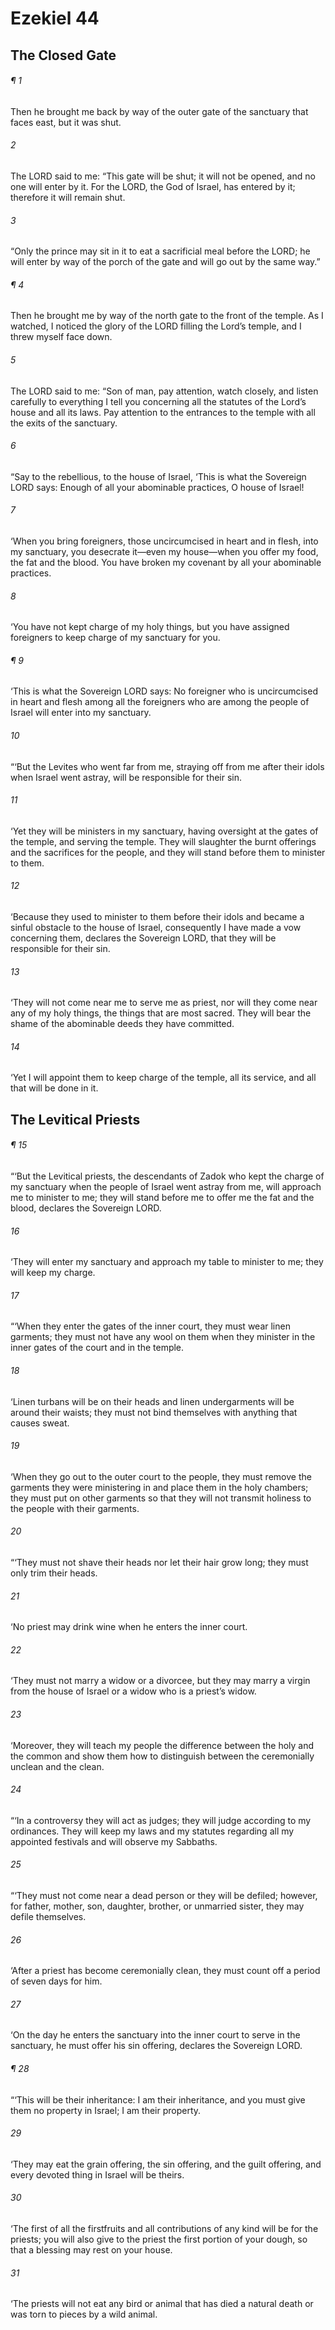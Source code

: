 # Ezekiel 44
## The Closed Gate
###### ¶ 1
Then he brought me back by way of the outer gate of the sanctuary that faces east, but it was shut.
###### 2
The LORD said to me: “This gate will be shut; it will not be opened, and no one will enter by it. For the LORD, the God of Israel, has entered by it; therefore it will remain shut.
###### 3
“Only the prince may sit in it to eat a sacrificial meal before the LORD; he will enter by way of the porch of the gate and will go out by the same way.”
###### ¶ 4
Then he brought me by way of the north gate to the front of the temple. As I watched, I noticed the glory of the LORD filling the Lord’s temple, and I threw myself face down.
###### 5
The LORD said to me: “Son of man, pay attention, watch closely, and listen carefully to everything I tell you concerning all the statutes of the Lord’s house and all its laws. Pay attention to the entrances to the temple with all the exits of the sanctuary.
###### 6
“Say to the rebellious, to the house of Israel, ‘This is what the Sovereign LORD says: Enough of all your abominable practices, O house of Israel!
###### 7
‘When you bring foreigners, those uncircumcised in heart and in flesh, into my sanctuary, you desecrate it—even my house—when you offer my food, the fat and the blood. You have broken my covenant by all your abominable practices.
###### 8
‘You have not kept charge of my holy things, but you have assigned foreigners to keep charge of my sanctuary for you.
###### ¶ 9
‘This is what the Sovereign LORD says: No foreigner who is uncircumcised in heart and flesh among all the foreigners who are among the people of Israel will enter into my sanctuary.
###### 10
“‘But the Levites who went far from me, straying off from me after their idols when Israel went astray, will be responsible for their sin.
###### 11
‘Yet they will be ministers in my sanctuary, having oversight at the gates of the temple, and serving the temple. They will slaughter the burnt offerings and the sacrifices for the people, and they will stand before them to minister to them.
###### 12
‘Because they used to minister to them before their idols and became a sinful obstacle to the house of Israel, consequently I have made a vow concerning them, declares the Sovereign LORD, that they will be responsible for their sin.
###### 13
‘They will not come near me to serve me as priest, nor will they come near any of my holy things, the things that are most sacred. They will bear the shame of the abominable deeds they have committed.
###### 14
‘Yet I will appoint them to keep charge of the temple, all its service, and all that will be done in it.
## The Levitical Priests
###### ¶ 15
“‘But the Levitical priests, the descendants of Zadok who kept the charge of my sanctuary when the people of Israel went astray from me, will approach me to minister to me; they will stand before me to offer me the fat and the blood, declares the Sovereign LORD.
###### 16
‘They will enter my sanctuary and approach my table to minister to me; they will keep my charge.
###### 17
“‘When they enter the gates of the inner court, they must wear linen garments; they must not have any wool on them when they minister in the inner gates of the court and in the temple.
###### 18
‘Linen turbans will be on their heads and linen undergarments will be around their waists; they must not bind themselves with anything that causes sweat.
###### 19
‘When they go out to the outer court to the people, they must remove the garments they were ministering in and place them in the holy chambers; they must put on other garments so that they will not transmit holiness to the people with their garments.
###### 20
“‘They must not shave their heads nor let their hair grow long; they must only trim their heads.
###### 21
‘No priest may drink wine when he enters the inner court.
###### 22
‘They must not marry a widow or a divorcee, but they may marry a virgin from the house of Israel or a widow who is a priest’s widow.
###### 23
‘Moreover, they will teach my people the difference between the holy and the common and show them how to distinguish between the ceremonially unclean and the clean.
###### 24
“‘In a controversy they will act as judges; they will judge according to my ordinances. They will keep my laws and my statutes regarding all my appointed festivals and will observe my Sabbaths.
###### 25
“‘They must not come near a dead person or they will be defiled; however, for father, mother, son, daughter, brother, or unmarried sister, they may defile themselves.
###### 26
‘After a priest has become ceremonially clean, they must count off a period of seven days for him.
###### 27
‘On the day he enters the sanctuary into the inner court to serve in the sanctuary, he must offer his sin offering, declares the Sovereign LORD.
###### ¶ 28
“‘This will be their inheritance: I am their inheritance, and you must give them no property in Israel; I am their property.
###### 29
‘They may eat the grain offering, the sin offering, and the guilt offering, and every devoted thing in Israel will be theirs.
###### 30
‘The first of all the firstfruits and all contributions of any kind will be for the priests; you will also give to the priest the first portion of your dough, so that a blessing may rest on your house.
###### 31
‘The priests will not eat any bird or animal that has died a natural death or was torn to pieces by a wild animal.
